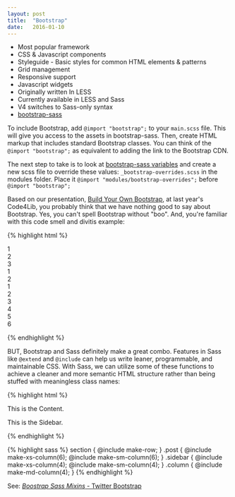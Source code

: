 ```yaml
---
layout: post
title:  "Bootstrap"
date:   2016-01-10
---
```


* Most popular framework
* CSS & Javascript components
* Styleguide - Basic styles for common HTML elements & patterns
* Grid management
* Responsive support
* Javascript widgets
* Originally written In LESS
* Currently available in LESS and Sass
* V4 switches to Sass-only syntax
* [bootstrap-sass](https://github.com/twbs/bootstrap-sass)

To include Bootstrap, add `@import "bootstrap";` to your `main.scss` file. This will give you access to the assets in bootstrap-sass. Then, create HTML markup that includes standard Bootstrap classes. You can think of the `@import "bootstrap";` as equivalent to adding the link to the Bootstrap CDN. 

The next step to take is to look at [bootstrap-sass variables](https://github.com/twbs/bootstrap-sass/blob/master/assets/stylesheets/bootstrap/_variables.scss) and create a new scss file to override these values: `_bootstrap-overrides.scss` in the modules folder. Place it `@import "modules/bootstrap-overrides";` before `@import "bootstrap";`

<!-- <div class="jumbotron">
<h1>Jumbotron</h1>
<p>This is a template showcasing the optional theme stylesheet included in Bootstrap. Use it as a starting point to create something more unique by building on or modifying it.</p>
</div>

<nav class="navbar navbar-default">
        <div class="container">
          <div class="navbar-header">
            <button type="button" class="navbar-toggle collapsed" data-toggle="collapse" data-target=".navbar-collapse">
              <span class="sr-only">Toggle navigation</span>
              <span class="icon-bar"></span>
              <span class="icon-bar"></span>
              <span class="icon-bar"></span>
            </button>
            <a class="navbar-brand" href="#">Project name</a>
          </div>
          <div class="navbar-collapse collapse">
            <ul class="nav navbar-nav">
              <li class="active"><a href="#">Home</a></li>
              <li><a href="#about">About</a></li>
              <li><a href="#contact">Contact</a></li>
              <li class="dropdown">
                <a href="#" class="dropdown-toggle" data-toggle="dropdown" role="button" aria-haspopup="true" aria-expanded="false">Dropdown <span class="caret"></span></a>
                <ul class="dropdown-menu">
                  <li><a href="#">Action</a></li>
                  <li><a href="#">Another action</a></li>
                  <li><a href="#">Something else here</a></li>
                  <li role="separator" class="divider"></li>
                  <li class="dropdown-header">Nav header</li>
                  <li><a href="#">Separated link</a></li>
                  <li><a href="#">One more separated link</a></li>
                </ul>
              </li>
            </ul>
          </div>
        </div>
      </nav>

<div class="alert alert-success" role="alert">
	<strong>Well done!</strong> You successfully read this important alert message.
</div>

<div class="panel panel-info">
<div class="panel-heading">
  <h3 class="panel-title">Panel title</h3>
</div>
<div class="panel-body">
  Panel content
</div>
</div> -->

Based on our presentation, [Build Your Own Bootstrap](http://axamei.github.io/byob4lib/slides/#/), at last year's Code4Lib, you probably think that we have nothing good to say about Bootstrap. Yes, you can't spell Bootstrap without "boo". And, you're familiar with this code smell and divitis example:

{% highlight html %}
<div class="container-fluid">
    <div class="row">
        <div class="col-md-6">
            <div class="row">
                <div class="col-md-8">
                    <div class="row">
                        <div class="col-sm-3">
                            <span>1</span>
                        </div>
                        <div class="col-sm-3">
                            <span>2</Span>
                        </div>
                        <div class="col-sm-3">
                            <span>3</span>
                        </div>
                    </div>
                </div>
                <div class="col-md-4">
                    <div class="row">
                        <div class="col-md-8">
                            <span>1</span>
                        </div>
                        <div class="col-md-4">
                            <span>2</span>
                        </div>
                    </div>
                </div>
            </div><!-- row -->
        </div><!-- col-md-6 -->
        <div class="col-md-6">
            <div class="row">
                <div class="col-xs-2">
                    <span>1</span>
                </div>
                <div class="col-xs-2">
                    <span>2</span>
                </div>
                <div class="col-xs-2">
                    <span>3</span>
                </div>
                <div class="col-xs-2">
                    <span>4</span>
                </div>
                <div class="col-xs-2">
                    <span>5</span>
                </div>
                <div class="col-xs-2">
                    <span>6</span>
                </div>
            </div><!-- row -->
        </div><!-- col-md-6 -->
    </div><!-- row -->
</div><!-- container-fluid -->

 {% endhighlight %}

BUT, Bootstrap and Sass definitely make a great combo. Features in Sass like `@extend` and `@include` can help us write leaner, programmable, and maintainable CSS. With Sass, we can utilize some of these functions to achieve a cleaner and more semantic HTML structure rather than being stuffed with meaningless class names:

{% highlight html %}
<section class="content">
  <article class="column post">
    <p>This is the Content.</p>
  </article>
  <aside class="column sidebar">
    <p>This is the Sidebar.</p>
  </aside>
</section>
{% endhighlight %}

{% highlight sass %}
section {
    @include make-row;
}
.post {
    @include make-xs-column(6);
    @include make-sm-column(6);
}
.sidebar {
    @include make-xs-column(4);
    @include make-sm-column(4);
}
.column {
    @include make-md-column(4);
}
{% endhighlight %}

See: [*Boostrap Sass Mixins* - Twitter Bootstrap](https://github.com/twbs/bootstrap-sass/tree/5ad0746ff394aa810e730eefec69f65036450e66/assets/stylesheets/bootstrap/mixins)

